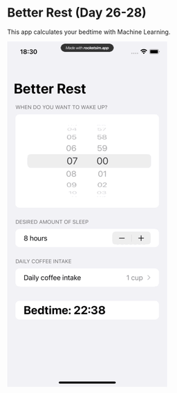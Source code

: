 # Better Rest (Day 26-28)

This app calculates your bedtime with Machine Learning.

![](image/../images/betterRestChallenges.gif)